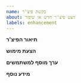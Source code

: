 ```yaml
---
name: בקשת פיצ'ר
about: הצע פיצ'ר חדש או שיפור
labels: enhancement
---
```


**תיאור הפיצ'ר**

**הצעת מימוש**

**ערך מוסף למשתמשים**

**מידע נוסף**
